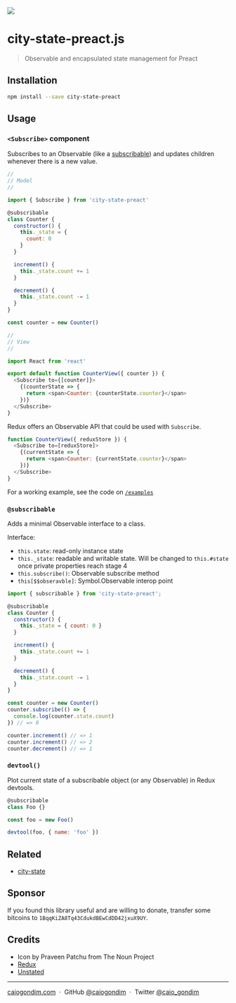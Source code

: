 <img src="https://file-erjgqauviw.now.sh">

# city-state-preact.js

> Observable and encapsulated state management for Preact

## Installation

```bash
npm install --save city-state-preact
```

## Usage

### `<Subscribe>` component

Subscribes to an Observable (like a [subscribable](#@subscribable)) and updates
children whenever there is a new value.

```js
//
// Model
//

import { Subscribe } from 'city-state-preact'

@subscribable
class Counter {
  constructor() {
    this._state = {
      count: 0
    }
  }

  increment() {
    this._state.count += 1
  }

  decrement() {
    this._state.count -= 1
  }
}

const counter = new Counter()

//
// View
//

import React from 'react'

export default function CounterView({ counter }) {
  <Subscribe to={[counter]}>
    {(counterState => {
      return <span>Counter: {counterState.counter}</span>
    })}
  </Subscribe>
}
```

Redux offers an Observable API that could be used with `Subscribe`.

```js
function CounterView({ reduxStore }) {
  <Subscribe to=[reduxStore]>
    {(currentState => {
      return <span>Counter: {currentState.counter}</span>
    })}
  </Subscribe>
}
```

For a working example, see the code on [`/examples`](/examples/index.js)

### `@subscribable`

Adds a minimal Observable interface to a class.

Interface:

- `this.state`: read-only instance state
- `this._state`: readable and writable state. Will be changed to `this.#state` once private properties reach stage 4
- `this.subscribe()`: Observable subscribe method
- `this[$$obseravble]`: Symbol.Observable interop point

```js
import { subscribable } from 'city-state-preact';

@subscribable
class Counter {
  constructor() {
    this._state = { count: 0 }
  }

  increment() {
    this._state.count += 1
  }

  decrement() {
    this._state.count -= 1
  }
}

const counter = new Counter()
counter.subscribe(() => {
  console.log(counter.state.count)
}) // => 0

counter.increment() // => 1
counter.increment() // => 2
counter.decrement() // => 1
```

### `devtool()`

Plot current state of a subscribable object (or any Observable) in Redux devtools.

```js
@subscribable
class Foo {}

const foo = new Foo()

devtool(foo, { name: 'foo' })
```

## Related
- [city-state](https://github.com/caiogondim/city-state.js)

## Sponsor

If you found this library useful and are willing to donate, transfer some
bitcoins to `1BqqKiZA8Tq43CdukdBEwCdDD42jxuX9UY`.

## Credits

- Icon by Praveen Patchu from The Noun Project
- [Redux](https://github.com/reduxjs/redux)
- [Unstated](https://github.com/jamiebuilds/unstated)

---

[caiogondim.com](https://caiogondim.com) &nbsp;&middot;&nbsp;
GitHub [@caiogondim](https://github.com/caiogondim) &nbsp;&middot;&nbsp;
Twitter [@caio_gondim](https://twitter.com/caio_gondim)

